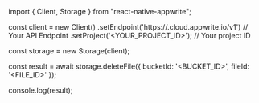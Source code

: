 import { Client, Storage } from "react-native-appwrite";

const client = new Client()
    .setEndpoint('https://<REGION>.cloud.appwrite.io/v1') // Your API Endpoint
    .setProject('<YOUR_PROJECT_ID>'); // Your project ID

const storage = new Storage(client);

const result = await storage.deleteFile({
    bucketId: '<BUCKET_ID>',
    fileId: '<FILE_ID>'
});

console.log(result);
